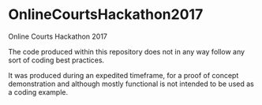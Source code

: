 # OnlineCourtsHackathon2017
Online Courts Hackathon 2017

The code produced within this repository does not in any way follow any sort of coding best practices.

It was produced during an expedited timeframe, for a proof of concept demonstration and although mostly functional is not intended to be used as a coding example.
